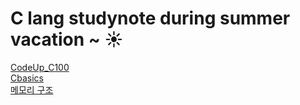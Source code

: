 # C lang studynote during summer vacation ~ ☀️
[CodeUp_C100](https://codeup.kr/problemsetsol.php?psid=23)<br>
[Cbasics](https://opentutorials.org/module/3921/23494)<br>
[메모리 구조](http://www.tcpschool.com/c/c_memory_structure)
